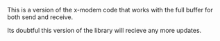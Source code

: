 This is a version of the x-modem code that works with the full buffer
for both send and receive.

Its doubtful this version of the library will recieve any more updates.

